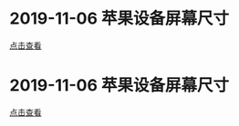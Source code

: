 # 2019-11-06 苹果设备屏幕尺寸 
[点击查看](http://uter.top/2019_11_06_apple_display.html)

# 2019-11-06 苹果设备屏幕尺寸 
[点击查看](http://uter.top/2019_11_06_apple_display.html)
